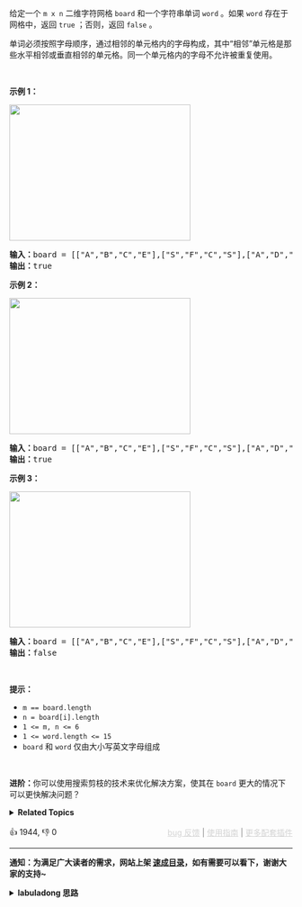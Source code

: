 <p>给定一个&nbsp;<code>m x n</code> 二维字符网格&nbsp;<code>board</code> 和一个字符串单词&nbsp;<code>word</code> 。如果&nbsp;<code>word</code> 存在于网格中，返回 <code>true</code> ；否则，返回 <code>false</code> 。</p>

<p>单词必须按照字母顺序，通过相邻的单元格内的字母构成，其中“相邻”单元格是那些水平相邻或垂直相邻的单元格。同一个单元格内的字母不允许被重复使用。</p>

<p>&nbsp;</p>

<p><strong>示例 1：</strong></p> 
<img alt="" src="https://assets.leetcode.com/uploads/2020/11/04/word2.jpg" style="width: 322px; height: 242px;" /> 
<pre>
<strong>输入：</strong>board = [["A","B","C","E"],["S","F","C","S"],["A","D","E","E"]], word = "ABCCED"
<strong>输出：</strong>true
</pre>

<p><strong>示例 2：</strong></p> 
<img alt="" src="https://assets.leetcode.com/uploads/2020/11/04/word-1.jpg" style="width: 322px; height: 242px;" /> 
<pre>
<strong>输入：</strong>board = [["A","B","C","E"],["S","F","C","S"],["A","D","E","E"]], word = "SEE"
<strong>输出：</strong>true
</pre>

<p><strong>示例 3：</strong></p> 
<img alt="" src="https://assets.leetcode.com/uploads/2020/10/15/word3.jpg" style="width: 322px; height: 242px;" /> 
<pre>
<strong>输入：</strong>board = [["A","B","C","E"],["S","F","C","S"],["A","D","E","E"]], word = "ABCB"
<strong>输出：</strong>false
</pre>

<p>&nbsp;</p>

<p><strong>提示：</strong></p>

<ul> 
 <li><code>m == board.length</code></li> 
 <li><code>n = board[i].length</code></li> 
 <li><code>1 &lt;= m, n &lt;= 6</code></li> 
 <li><code>1 &lt;= word.length &lt;= 15</code></li> 
 <li><code>board</code> 和 <code>word</code> 仅由大小写英文字母组成</li> 
</ul>

<p>&nbsp;</p>

<p><strong>进阶：</strong>你可以使用搜索剪枝的技术来优化解决方案，使其在 <code>board</code> 更大的情况下可以更快解决问题？</p>

<details><summary><strong>Related Topics</strong></summary>深度优先搜索 | 数组 | 字符串 | 回溯 | 矩阵</details><br>

<div>👍 1944, 👎 0<span style='float: right;'><span style='color: gray;'><a href='https://github.com/labuladong/fucking-algorithm/issues' target='_blank' style='color: lightgray;text-decoration: underline;'>bug 反馈</a> | <a href='https://labuladong.online/algo/fname.html?fname=jb插件简介' target='_blank' style='color: lightgray;text-decoration: underline;'>使用指南</a> | <a href='https://labuladong.online/algo/' target='_blank' style='color: lightgray;text-decoration: underline;'>更多配套插件</a></span></span></div>

<div id="labuladong"><hr>

**通知：为满足广大读者的需求，网站上架 [速成目录](https://labuladong.online/algo/intro/quick-learning-plan/)，如有需要可以看下，谢谢大家的支持~**

<details><summary><strong>labuladong 思路</strong></summary>


<div id="labuladong_solution_zh">

## 基本思路

这道题和 [一文秒杀所有岛屿题目](https://labuladong.online/algo/frequency-interview/island-dfs-summary/) 中讲到的题目非常类似，用 DFS 算法暴力搜索就行了。

注意我们要对已经匹配过的字符做标记，比如用一个额外的 `visited` 布尔数组，或者使用其他方法标记 `board` 中已经匹配过的字符。

如果不做标记的话会出现错误的结果，比如这个测试用例：

```java
[["A","B","C","E"],
 ["S","F","C","S"],
 ["A","D","E","E"]]
```

你如果在其中搜索 `"ABCB"`，按道理不应该搜到，但如果你不对已经匹配过的字符做标记的话，算法可能匹配了第一行前三列的 `"ABC"` 之后又回头匹配了第二列的 `"B"`，导致出现错误的结果。

我就用加负号的方式标记已经匹配过的字符，来避免走回头路，具体看代码吧。

**详细题解**：
  - [【强化练习】回溯算法经典习题 I](https://labuladong.online/algo/problem-set/backtrack-i/)

</div>





<div id="solution">

## 解法代码



<div class="tab-panel"><div class="tab-nav">
<button data-tab-item="cpp" class="tab-nav-button btn " data-tab-group="default" onclick="switchTab(this)">cpp🤖</button>

<button data-tab-item="python" class="tab-nav-button btn " data-tab-group="default" onclick="switchTab(this)">python🤖</button>

<button data-tab-item="java" class="tab-nav-button btn active" data-tab-group="default" onclick="switchTab(this)">java🟢</button>

<button data-tab-item="go" class="tab-nav-button btn " data-tab-group="default" onclick="switchTab(this)">go🤖</button>

<button data-tab-item="javascript" class="tab-nav-button btn " data-tab-group="default" onclick="switchTab(this)">javascript🤖</button>
</div><div class="tab-content">
<div data-tab-item="cpp" class="tab-item " data-tab-group="default"><div class="highlight">

```cpp
// 注意：cpp 代码由 chatGPT🤖 根据我的 java 代码翻译。
// 本代码的正确性已通过力扣验证，如有疑问，可以对照 java 代码查看。

class Solution {
    bool found = false;

public:
    bool exist(vector<vector<char>>& board, string word) {
        int m = board.size(), n = board[0].size();
        for (int i = 0; i < m; i++) {
            for (int j = 0; j < n; j++) {
                dfs(board, i, j, word, 0);
                if (found) {
                    return true;
                }
            }
        }
        return false;
    }

    // 从 (i, j) 开始向四周搜索，试图匹配 word[p..]
    void dfs(vector<vector<char>>& board, int i, int j, string& word, int p) {
        if (p == word.length()) {
            // 整个 word 已经被匹配完，找到了一个答案
            found = true;
            return;
        }
        if (found) {
            // 已经找到了一个答案，不用再搜索了
            return;
        }
        int m = board.size(), n = board[0].size();
        if (i < 0 || j < 0 || i >= m || j >= n) {
            return;
        }
        if (board[i][j] != word[p]) {
            return;
        }

        // 已经匹配过的字符，我们给它添一个负号作为标记，避免走回头路
        board[i][j] = -board[i][j];
        // word[p] 被 board[i][j] 匹配，开始向四周搜索 word[p+1..]
        dfs(board, i + 1, j, word, p + 1);
        dfs(board, i, j + 1, word, p + 1);
        dfs(board, i - 1, j, word, p + 1);
        dfs(board, i, j - 1, word, p + 1);
        board[i][j] = -board[i][j];
    }
};
```

</div></div>

<div data-tab-item="python" class="tab-item " data-tab-group="default"><div class="highlight">

```python
# 注意：python 代码由 chatGPT🤖 根据我的 java 代码翻译。
# 本代码的正确性已通过力扣验证，如有疑问，可以对照 java 代码查看。

class Solution:
    
    def __init__(self):
        self.found = False

    def exist(self, board: List[List[str]], word: str) -> bool:
        m, n = len(board), len(board[0])
        for i in range(m):
            for j in range(n):
                self.dfs(board, i, j, word, 0)
                if self.found:
                    return True
        return False

    # 从 (i, j) 开始向四周搜索，试图匹配 word[p..]
    def dfs(self, board: List[List[str]], i: int, j: int, word: str, p: int):
        if p == len(word):
            # 整个 word 已经被匹配完，找到了一个答案
            self.found = True
            return
        if self.found:
            # 已经找到了一个答案，不用再搜索了
            return
        m, n = len(board), len(board[0])
        if i < 0 or j < 0 or i >= m or j >= n:
            return
        if board[i][j] != word[p]:
            return

        # 已经匹配过的字符，我们用一个特殊字符标记，避免走回头路
        temp = board[i][j]
        board[i][j] = '#'
        # word[p] 被 board[i][j] 匹配，开始向四周搜索 word[p+1..]
        self.dfs(board, i + 1, j, word, p + 1)
        self.dfs(board, i, j + 1, word, p + 1)
        self.dfs(board, i - 1, j, word, p + 1)
        self.dfs(board, i, j - 1, word, p + 1)
        board[i][j] = temp
```

</div></div>

<div data-tab-item="java" class="tab-item active" data-tab-group="default"><div class="highlight">

```java
class Solution {

    boolean found = false;

    public boolean exist(char[][] board, String word) {
        int m = board.length, n = board[0].length;
        for (int i = 0; i < m; i++) {
            for (int j = 0; j < n; j++) {
                dfs(board, i, j, word, 0);
                if (found) {
                    return true;
                }
            }
        }
        return false;
    }

    // 从 (i, j) 开始向四周搜索，试图匹配 word[p..]
    void dfs(char[][] board, int i, int j, String word, int p) {
        if (p == word.length()) {
            // 整个 word 已经被匹配完，找到了一个答案
            found = true;
            return;
        }
        if (found) {
            // 已经找到了一个答案，不用再搜索了
            return;
        }
        int m = board.length, n = board[0].length;
        if (i < 0 || j < 0 || i >= m || j >= n) {
            return;
        }
        if (board[i][j] != word.charAt(p)) {
            return;
        }

        // 已经匹配过的字符，我们给它添一个负号作为标记，避免走回头路
        board[i][j] = (char)(-board[i][j]);
        // word[p] 被 board[i][j] 匹配，开始向四周搜索 word[p+1..]
        dfs(board, i + 1, j, word, p + 1);
        dfs(board, i, j + 1, word, p + 1);
        dfs(board, i - 1, j, word, p + 1);
        dfs(board, i, j - 1, word, p + 1);
        board[i][j] = (char)(-board[i][j]);
    }
}
```

</div></div>

<div data-tab-item="go" class="tab-item " data-tab-group="default"><div class="highlight">

```go
// 注意：go 代码由 chatGPT🤖 根据我的 java 代码翻译。
// 本代码的正确性已通过力扣验证，如有疑问，可以对照 java 代码查看。

var found bool

func exist(board [][]byte, word string) bool {
    m := len(board)
    n := len(board[0])
    for i := 0; i < m; i++ {
        for j := 0; j < n; j++ {
            found = false
            dfs(board, i, j, word, 0)
            if found {
                return true
            }
        }
    }
    return false
}

// 从 (i, j) 开始向四周搜索，试图匹配 word[p..]
func dfs(board [][]byte, i, j int, word string, p int) {
    if p == len(word) {
        // 整个 word 已经被匹配完，找到了一个答案
        found = true
        return
    }
    if found {
        // 已经找到了一个答案，不用再搜索了
        return
    }
    m, n := len(board), len(board[0])
    if i < 0 || j < 0 || i >= m || j >= n {
        return
    }
    if board[i][j] != word[p] {
        return
    }

    // 已经匹配过的字符，我们给它添一个负号作为标记，避免走回头路
    original := board[i][j]
    board[i][j] = '^' - board[i][j]
    // word[p] 被 board[i][j] 匹配，开始向四周搜索 word[p+1..]
    dfs(board, i + 1, j, word, p + 1)
    dfs(board, i, j + 1, word, p + 1)
    dfs(board, i - 1, j, word, p + 1)
    dfs(board, i, j - 1, word, p + 1)
    board[i][j] = original
}
```

</div></div>

<div data-tab-item="javascript" class="tab-item " data-tab-group="default"><div class="highlight">

```javascript
// 注意：javascript 代码由 chatGPT🤖 根据我的 java 代码翻译。
// 本代码的正确性已通过力扣验证，如有疑问，可以对照 java 代码查看。

var exist = function(board, word) {
    let found = false;
    const m = board.length, n = board[0].length;

    // 从 (i, j) 开始向四周搜索，试图匹配 word[p..]
    const dfs = function(board, i, j, word, p) {
        if (p === word.length) {
            // 整个 word 已经被匹配完，找到了一个答案
            found = true;
            return;
        }
        if (found) {
            // 已经找到了一个答案，不用再搜索了
            return;
        }
        if (i < 0 || j < 0 || i >= m || j >= n) {
            return;
        }
        if (board[i][j] !== word.charAt(p)) {
            return;
        }

        // 已经匹配过的字符，我们给它添一个负号作为标记，避免走回头路
        board[i][j] = String.fromCharCode(-board[i][j].charCodeAt(0));
        // word[p] 被 board[i][j] 匹配，开始向四周搜索 word[p+1..]
        dfs(board, i + 1, j, word, p + 1);
        dfs(board, i, j + 1, word, p + 1);
        dfs(board, i - 1, j, word, p + 1);
        dfs(board, i, j - 1, word, p + 1);
        board[i][j] = String.fromCharCode(-board[i][j].charCodeAt(0));
    };

    for (let i = 0; i < m; i++) {
        for (let j = 0; j < n; j++) {
            dfs(board, i, j, word, 0);
            if (found) {
                return true;
            }
        }
    }
    return false;
};
```

</div></div>
</div></div>

<hr /><details open hint-container details><summary style="font-size: medium"><strong>🎃🎃 算法可视化 🎃🎃</strong></summary><div id="data_word-search"  category="leetcode" ></div><div class="resizable aspect-ratio-container" style="height: 100%;">
<div id="iframe_word-search"></div></div>
</details><hr /><br />

</div>
</details>
</div>

